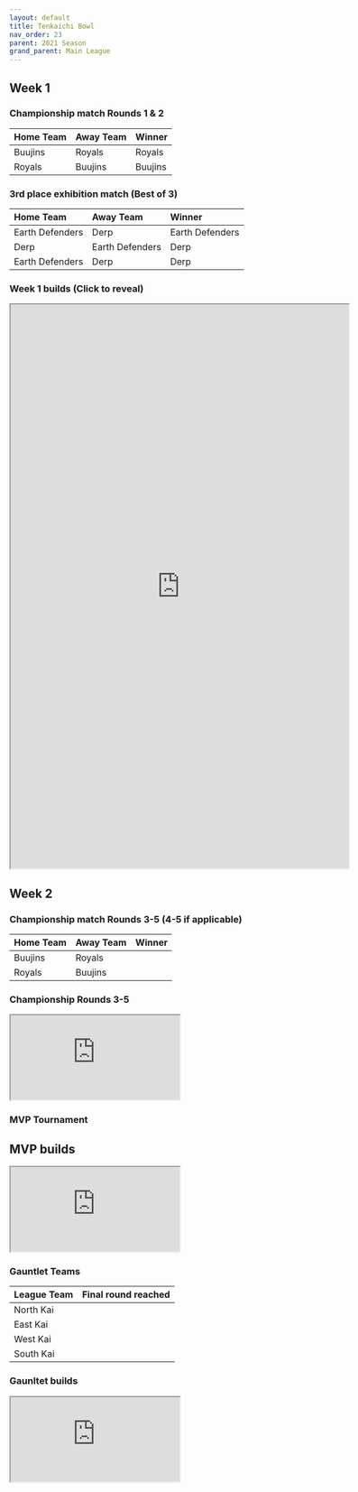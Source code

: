 ```yaml
---
layout: default
title: Tenkaichi Bowl
nav_order: 23
parent: 2021 Season
grand_parent: Main League
---
```


## Week 1

### Championship match Rounds 1 & 2

| Home Team | Away Team | Winner  |
|:----------|:----------|:--------|
| Buujins   | Royals    | Royals  |
| Royals    | Buujins   | Buujins |

### 3rd place exhibition match (Best of 3)

| Home Team       | Away Team       | Winner          |
|:----------------|:----------------|:----------------|
| Earth Defenders | Derp            | Earth Defenders |
| Derp            | Earth Defenders | Derp            |
| Earth Defenders | Derp            | Derp            |


### Week 1 builds (Click to reveal)

<iframe width=600 height=1000 scrolling="yes" src="https://docs.google.com/document/d/e/2PACX-1vQ1zfHs4gp1cxyUjpDgYhIAbe8uMivTc-GCQeHCbzRxjV6DPD0nYjvTSIAegQzu2Fr6_C2vJxw8J2tz/pub?embedded=true"></iframe>

## Week 2

### Championship match Rounds 3-5 (4-5 if applicable)

|  Home Team            | Away Team        | Winner          |
| :---------------------| :----------------| :---------------|
| Buujins   | Royals    |   |
| Royals    | Buujins   |  |

### Championship Rounds 3-5 

<iframe src="https://docs.google.com/document/d/e/2PACX-1vSft26VcRLxF7H8gO0J8jtKXaCkiw7PnFU3clSg-V_XOj4D_P3EFThvmfSQMWy0kqBbygVccu94fIiY/pub?embedded=true"></iframe>

### MVP Tournament

## MVP builds

<iframe src="https://docs.google.com/document/d/e/2PACX-1vRSpkk2Wdw1RliQ_mmBX4Gv9GUhvXcNx0-DMLYvNwKo6i0wsVwIqwK_2DYgKWm6UsaQ8tu4pJgVuep9/pub?embedded=true"></iframe>

### Gauntlet Teams

|  League Team          | Final round reached|
| :---------------------| :----------------| 
| North Kai             |           | 
| East Kai              |           | 
| West Kai              |           | 
| South Kai             |           | 

### Gaunltet builds

<iframe src="https://docs.google.com/document/d/e/2PACX-1vRJBUnTpfp-tv0yiL7CR2K729SFMTNKdIKmknQZW65psQcTjSMo6Ualz6Nt6ZYhOR0hKlIMA1go7pqZ/pub?embedded=true"></iframe>